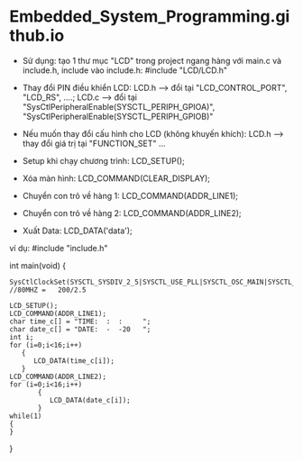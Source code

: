 # Embedded_System_Programming.github.io

- Sử dụng: tạo 1 thư mục "LCD" trong project ngang hàng với main.c và include.h, include vào include.h: #include "LCD/LCD.h"

- Thay đổi PIN điều khiển LCD: LCD.h --> đổi tại "LCD_CONTROL_PORT", "LCD_RS", ....; LCD.c --> đổi tại "SysCtlPeripheralEnable(SYSCTL_PERIPH_GPIOA)", "SysCtlPeripheralEnable(SYSCTL_PERIPH_GPIOB)"

- Nếu muốn thay đổi cấu hình cho LCD (không khuyến khích): LCD.h --> thay đổi giá trị tại "FUNCTION_SET" ...

- Setup khi chạy chương trình: LCD_SETUP();

- Xóa màn hình: LCD_COMMAND(CLEAR_DISPLAY);

- Chuyển con trỏ về hàng 1: LCD_COMMAND(ADDR_LINE1);

- Chuyển con trỏ về hàng 2: LCD_COMMAND(ADDR_LINE2);

- Xuất Data: LCD_DATA('data');

ví dụ: 
#include "include.h"

int main(void)
{

	SysCtlClockSet(SYSCTL_SYSDIV_2_5|SYSCTL_USE_PLL|SYSCTL_OSC_MAIN|SYSCTL_XTAL_16MHZ); //80MHZ	=	200/2.5

	LCD_SETUP();
	LCD_COMMAND(ADDR_LINE1);
	char time_c[] = "TIME:  :  :     ";
	char date_c[] = "DATE:  -  -20   ";
	int i;
	for (i=0;i<16;i++)
	   {
	      LCD_DATA(time_c[i]);
	   }
	LCD_COMMAND(ADDR_LINE2);
	for (i=0;i<16;i++)
		   {
		      LCD_DATA(date_c[i]);
		   }
	while(1)
	{
	}
}
